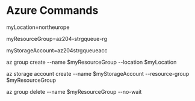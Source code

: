 # Azure Commands

myLocation=northeurope

myResourceGroup=az204-strgqueue-rg

myStorageAccount=az204strgqueueacc

az group create --name $myResourceGroup --location $myLocation

az storage account create --name $myStorageAccount  --resource-group $myResourceGroup

az group delete --name $myResourceGroup --no-wait